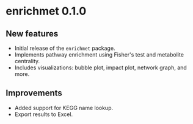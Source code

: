 # enrichmet 0.1.0

## New features
- Initial release of the `enrichmet` package.
- Implements pathway enrichment using Fisher's test and metabolite centrality.
- Includes visualizations: bubble plot, impact plot, network graph, and more.

## Improvements
- Added support for KEGG name lookup.
- Export results to Excel.

